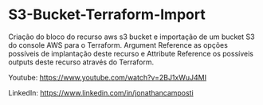 # S3-Bucket-Terraform-Import

Criação do bloco do recurso aws s3 bucket e importação de um bucket S3 do console AWS para o Terraform. Argument Reference as opções possíveis de implantação deste recurso e Attribute Reference os possíveis outputs deste recurso através do Terraform.

Youtube: https://www.youtube.com/watch?v=2BJ1xWuJ4MI

LinkedIn: https://www.linkedin.com/in/jonathancamposti

